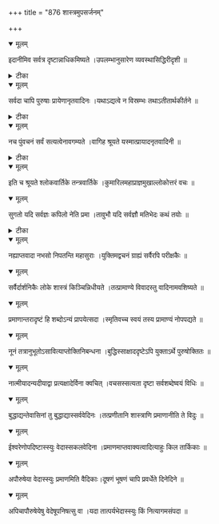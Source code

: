 +++
title = "876 शास्त्रमुपसर्जनम्"

+++


<details open><summary>मूलम्</summary>

इदानीमिव सर्वत्र दृष्टान्नाधिकमिष्यते ।उपलम्भानुसारेण व्यवस्थासिद्धिरीदृशी ॥
</details>



<details><summary>टीका</summary>

श्लोक.[75]
</details>



<details open><summary>मूलम्</summary>

सर्वदा चापि पुरुषाः प्रायेणानृतवादिनः ।यथाऽद्यत्वे न विस्रम्भः तथाऽतीतार्थकीर्तने ॥
</details>



<details><summary>टीका</summary>

श्लोक.[88]
</details>



<details open><summary>मूलम्</summary>

नच पुंवचनं सर्वं सत्यत्वेनावगम्यते ।वागिह श्रूयते यस्मात्प्रायादनृतवादिनी ॥
</details>



<details><summary>टीका</summary>

तन्त्र.[178]
</details>



<details open><summary>मूलम्</summary>

इति च श्रूयते श्लोकवार्तिके तन्त्रवार्तिके ।कुमारिलमहाप्राज्ञमुखाल्लोकोत्तरं वचः ॥
</details>



<details open><summary>मूलम्</summary>

सुगतो यदि सर्वज्ञः कपिलो नेति प्रमा ।तावुभौ यदि सर्वज्ञौ मतिभेदः कथं तयोः ॥
</details>



<details><summary>टीका</summary>

आ. ध. व्या.[1-1-2]
</details>



<details open><summary>मूलम्</summary>

नह्याप्तवादा नभसो निपतन्ति महासुराः ।युक्तिमद्वचनं ग्राह्यं सर्वैरपि परीक्षकैः ॥
</details>



<details open><summary>मूलम्</summary>

सर्वैर्दार्शनिकैः लोके शास्त्रं किञ्चिन्निधीयते ।तत्प्रामाण्ये विवादस्तु वादिनामवशिष्यते ॥
</details>



<details open><summary>मूलम्</summary>

प्रमाणान्तरादृष्टं हि शब्दोऽन्यं प्रापयेत्सदा ।स्मृतिवच्च स्वयं तस्य प्रामाण्यं नोपपद्यते ॥
</details>



<details open><summary>मूलम्</summary>

नूनं तत्रानुभूतोऽसावित्याप्तोक्तिनिबन्धना ।बुद्धिस्साक्षाददृष्टेऽपि युक्ताऽर्थे पुरुषोक्तितः ॥
</details>



<details open><summary>मूलम्</summary>

नात्मीयादन्यदीयाद्वा प्रत्यक्षादेर्विना क्वचित् ।वचसस्सत्यता दृष्टा सर्वशब्देष्वयं विधिः ॥
</details>



<details open><summary>मूलम्</summary>

बुद्धाद्यन्तेवासिनां तु बुद्धाद्यास्सर्ववेदिनः ।तत्प्रणीतानि शास्त्राणि प्रमाणानीति ते विदुः ॥
</details>



<details open><summary>मूलम्</summary>

ईश्वरेणोपदिष्टास्स्युः वेदास्सकलवेदिना ।प्रमाणमाप्तवाक्यत्वादित्याहुः किल तार्किकाः ॥
</details>



<details open><summary>मूलम्</summary>

अपौरुषेया वेदास्स्युः प्रमाणमिति वैदिकाः।दूषणं भूषणं चापि प्रवर्धेते दिनेदिने ॥
</details>



<details open><summary>मूलम्</summary>

अपिचापौरुषेयेषु वेदेषूपनिषत्सु वा ।यदा तात्पर्यभेदास्स्युः किं नित्यागमसंपदा ॥
</details>

